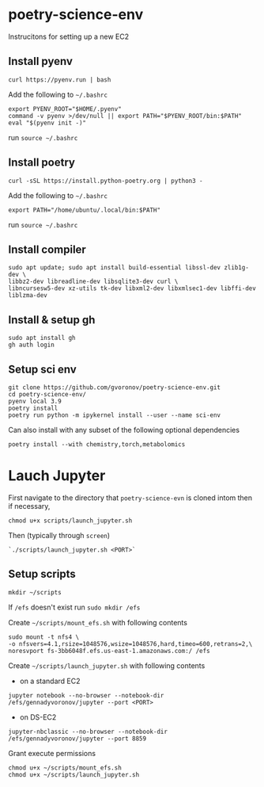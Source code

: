 # poetry-science-env

Instrucitons for setting up a new EC2

## Install pyenv

`curl https://pyenv.run | bash`


Add the following to `~/.bashrc`
```
export PYENV_ROOT="$HOME/.pyenv"
command -v pyenv >/dev/null || export PATH="$PYENV_ROOT/bin:$PATH"
eval "$(pyenv init -)"
```

run `source ~/.bashrc`

## Install poetry

`curl -sSL https://install.python-poetry.org | python3 -`

Add the following to `~/.bashrc`

```
export PATH="/home/ubuntu/.local/bin:$PATH"
```

run `source ~/.bashrc`

## Install compiler

```
sudo apt update; sudo apt install build-essential libssl-dev zlib1g-dev \
libbz2-dev libreadline-dev libsqlite3-dev curl \
libncursesw5-dev xz-utils tk-dev libxml2-dev libxmlsec1-dev libffi-dev liblzma-dev
```

## Install & setup gh
```
sudo apt install gh
gh auth login
```

## Setup sci env
```
git clone https://github.com/gvoronov/poetry-science-env.git
cd poetry-science-env/
pyenv local 3.9
poetry install
poetry run python -m ipykernel install --user --name sci-env
```

Can also install with any subset of the following optional dependencies

`poetry install --with chemistry,torch,metabolomics`

# Lauch Jupyter
First navigate to the directory that `poetry-science-evn` is cloned intom then if necessary,
```
chmod u+x scripts/launch_jupyter.sh
```
Then (typically through `screen`)
```
`./scripts/launch_jupyter.sh <PORT>`
```

## Setup scripts
`mkdir ~/scripts`

If `/efs` doesn't exist run `sudo mkdir /efs`

Create `~/scripts/mount_efs.sh` with following contents
```
sudo mount -t nfs4 \
-o nfsvers=4.1,rsize=1048576,wsize=1048576,hard,timeo=600,retrans=2,\
noresvport fs-3bb6048f.efs.us-east-1.amazonaws.com:/ /efs
```

Create `~/scripts/launch_jupyter.sh` with following contents

* on a standard EC2
```
jupyter notebook --no-browser --notebook-dir /efs/gennadyvoronov/jupyter --port <PORT>
```

* on DS-EC2
```
jupyter-nbclassic --no-browser --notebook-dir /efs/gennadyvoronov/jupyter --port 8859
```

Grant execute permissions

```
chmod u+x ~/scripts/mount_efs.sh
chmod u+x ~/scripts/launch_jupyter.sh
```